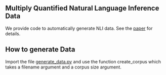 ## Multiply Quantified Natural Language Inference Data
We provide code to automatically generate NLI data. See the [paper](http://nlp.stanford.edu/pubs/glove.pdf) for details.

## How to generate Data

Import the file [generate_data.py](https://github.com/atticusg/MultiplyQuantifiedData/blob/master/generate_data.py) and use the function create_corpus which takes a filename argument and a corpus size argument. 

